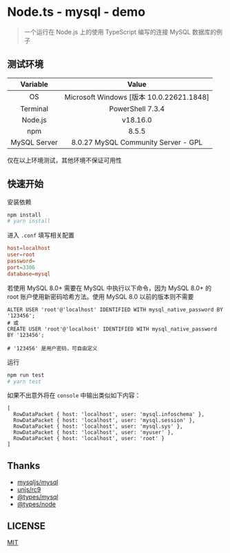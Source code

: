 # Node.ts - mysql - demo

> 一个运行在 Node.js 上的使用 TypeScript 编写的连接 MySQL 数据库的例子

## 测试环境

|   Variable   |                  Value                   |
| :----------: | :--------------------------------------: |
|      OS      | Microsoft Windows [版本 10.0.22621.1848] |
|   Terminal   |             PowerShell 7.3.4             |
|   Node.js    |                 v18.16.0                 |
|     npm      |                  8.5.5                   |
| MySQL Server |   8.0.27 MySQL Community Server - GPL    |

仅在以上环境测试，其他环境不保证可用性

## 快速开始

安装依赖

```bash
npm install
# yarn install
```

进入 `.conf` 填写相关配置

```conf
host=localhost
user=root
password=
port=3306
database=mysql
```

若使用 MySQL 8.0+ 需要在 MySQL 中执行以下命令，因为 MySQL 8.0+ 的 root 账户使用新密码哈希方法。使用 MySQL 8.0 以前的版本则不需要

```mysql
ALTER USER 'root'@'localhost' IDENTIFIED WITH mysql_native_password BY '123456';
# 或
CREATE USER 'root'@'localhost' IDENTIFIED WITH mysql_native_password BY '123456';

# '123456' 是用户密码，可自由定义
```

运行

```bash
npm run test
# yarn test
```

如果不出意外将在 `console` 中输出类似如下内容：

```mysql
[
  RowDataPacket { host: 'localhost', user: 'mysql.infoschema' },
  RowDataPacket { host: 'localhost', user: 'mysql.session' },
  RowDataPacket { host: 'localhost', user: 'mysql.sys' },
  RowDataPacket { host: 'localhost', user: 'myuser' },
  RowDataPacket { host: 'localhost', user: 'root' }
]
```

## Thanks

- [mysqljs/mysql](https://github.com/mysqljs/mysql)
- [unjs/rc9](https://github.com/unjs/rc9)
- [@types/mysql](https://www.npmjs.com/package/@types/mysql)
- [@types/node](https://www.npmjs.com/package/@types/node)

## LICENSE

[MIT](LICENSE)
